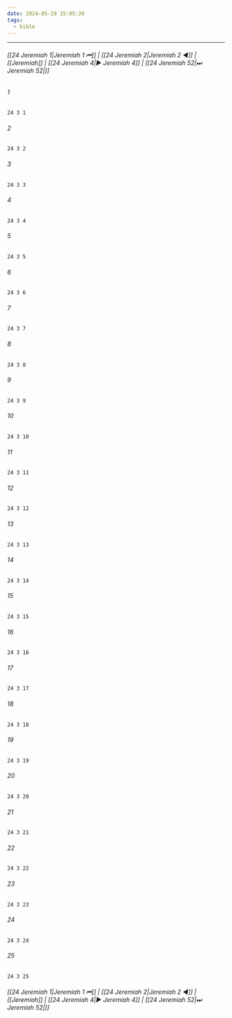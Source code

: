 ```yaml
---
date: 2024-05-29 15:05:20
tags:
  - bible
---
```

___

###### [[24 Jeremiah 1|Jeremiah 1 ⏮]] | [[24 Jeremiah 2|Jeremiah 2 ◀]] | [[Jeremiah]] | [[24 Jeremiah 4|▶ Jeremiah 4]] | [[24 Jeremiah 52|⏭ Jeremiah 52|]]

###### 1
``` verse
24 3 1 
```
###### 2
``` verse
24 3 2 
```
###### 3
``` verse
24 3 3 
```
###### 4
``` verse
24 3 4 
```
###### 5
``` verse
24 3 5 
```
###### 6
``` verse
24 3 6 
```
###### 7
``` verse
24 3 7 
```
###### 8
``` verse
24 3 8 
```
###### 9
``` verse
24 3 9 
```
###### 10
``` verse
24 3 10 
```
###### 11
``` verse
24 3 11 
```
###### 12
``` verse
24 3 12 
```
###### 13
``` verse
24 3 13 
```
###### 14
``` verse
24 3 14 
```
###### 15
``` verse
24 3 15 
```
###### 16
``` verse
24 3 16 
```
###### 17
``` verse
24 3 17 
```
###### 18
``` verse
24 3 18 
```
###### 19
``` verse
24 3 19 
```
###### 20
``` verse
24 3 20 
```
###### 21
``` verse
24 3 21 
```
###### 22
``` verse
24 3 22 
```
###### 23
``` verse
24 3 23 
```
###### 24
``` verse
24 3 24 
```
###### 25
``` verse
24 3 25 
```

###### [[24 Jeremiah 1|Jeremiah 1 ⏮]] | [[24 Jeremiah 2|Jeremiah 2 ◀]] | [[Jeremiah]] | [[24 Jeremiah 4|▶ Jeremiah 4]] | [[24 Jeremiah 52|⏭ Jeremiah 52|]]

